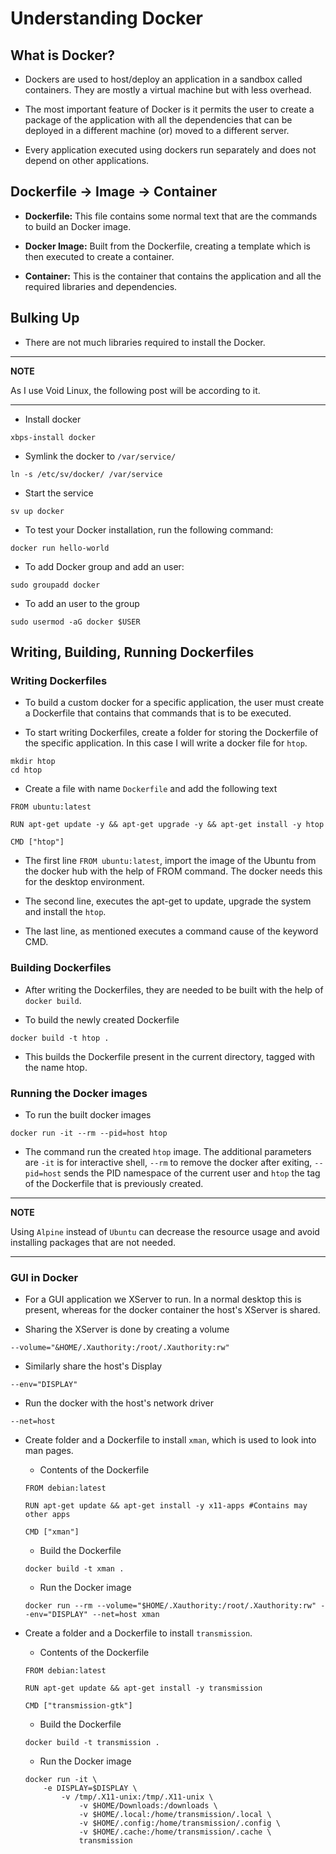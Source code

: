 # Understanding Docker

## What is Docker?

* Dockers are used to host/deploy an application in a sandbox called containers. They are mostly a virtual machine but with less overhead.

* The most important feature of Docker is it permits the user to create a package of the application with all the dependencies that can be deployed in a different machine (or) moved to a different server.

* Every application executed using dockers run separately and does not depend on other applications. 

## Dockerfile -> Image -> Container

* **Dockerfile:** This file contains some normal text that are the commands to build an Docker image. 

* **Docker Image:** Built from the Dockerfile, creating a template which is then executed to create a container.

* **Container:** This is the container that contains the application and all the required libraries and dependencies.

## Bulking Up

* There are not much libraries required to install the Docker. 

---
**NOTE**

As I use Void Linux, the following post will be according to it.

---

* Install docker

```
xbps-install docker
```

* Symlink the docker to `/var/service/`

```
ln -s /etc/sv/docker/ /var/service
```

* Start the service

```
sv up docker
```

* To test your Docker installation, run the following command:

```
docker run hello-world
```

* To add Docker group and add an user:

```
sudo groupadd docker
```

* To add an user to the group

```
sudo usermod -aG docker $USER
```

## Writing, Building, Running Dockerfiles

### Writing Dockerfiles

* To build a custom docker for a specific application, the user must create a Dockerfile that contains that commands that is to be executed.

* To start writing Dockerfiles, create a folder for storing the Dockerfile of the specific application. In this case I will write a docker file for `htop`.

```
mkdir htop
cd htop
```

* Create a file with name `Dockerfile` and add the following text

```
FROM ubuntu:latest

RUN apt-get update -y && apt-get upgrade -y && apt-get install -y htop

CMD ["htop"]
```

* The first line `FROM ubuntu:latest`, import the image of the Ubuntu from the docker hub with the help of FROM command. The docker needs this for the desktop environment.

* The second line, executes the apt-get to update, upgrade the system and install the `htop`.

* The last line, as mentioned executes a command cause of the keyword CMD.

### Building Dockerfiles

* After writing the Dockerfiles, they are needed to be built with the help of `docker build`.

* To build the newly created Dockerfile

```
docker build -t htop .
```

* This builds the Dockerfile present in the current directory, tagged with the name htop.

### Running the Docker images

* To run the built docker images

```
docker run -it --rm --pid=host htop
```

* The command run the created `htop` image. The additional parameters are `-it` is for interactive shell, `--rm` to remove the docker after exiting, `--pid=host` sends the PID namespace of the current user and `htop` the tag of the Dockerfile that is previously created.

---
**NOTE**

Using `Alpine` instead of `Ubuntu` can decrease the resource usage and avoid installing packages that are not needed.

---

### GUI in Docker

* For a GUI application we XServer to run. In a normal desktop this is present, whereas for the docker container the host's XServer is shared.

* Sharing the XServer is done by creating a volume

```
--volume="&HOME/.Xauthority:/root/.Xauthority:rw"
```

* Similarly share the host's Display

```
--env="DISPLAY"
```

* Run the docker with the host's network driver

```
--net=host
```

* Create folder and a Dockerfile to install `xman`, which is used to look into man pages.

	- Contents of the Dockerfile

	```
	FROM debian:latest
	
	RUN apt-get update && apt-get install -y x11-apps #Contains may other apps
	
	CMD ["xman"]
	```

	- Build the Dockerfile

	```
	docker build -t xman .
	```

	- Run the Docker image

	```
	docker run --rm --volume="$HOME/.Xauthority:/root/.Xauthority:rw" --env="DISPLAY" --net=host xman
	```

* Create a folder and a Dockerfile to install `transmission`.

	- Contents of the Dockerfile

	```
	FROM debian:latest

	RUN apt-get update && apt-get install -y transmission

	CMD ["transmission-gtk"]
	```

	- Build the Dockerfile

	```
	docker build -t transmission .
	```

	- Run the Docker image

	```
	docker run -it \
		-e DISPLAY=$DISPLAY \
        	-v /tmp/.X11-unix:/tmp/.X11-unix \
                -v $HOME/Downloads:/downloads \
                -v $HOME/.local:/home/transmission/.local \
                -v $HOME/.config:/home/transmission/.config \
                -v $HOME/.cache:/home/transmission/.cache \
                transmission
	```
